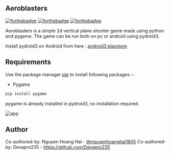 ## Aeroblasters

[![forthebadge](https://forthebadge.com/images/badges/built-with-love.svg)](https://forthebadge.com)
[![forthebadge](https://forthebadge.com/images/badges/made-with-python.svg)](https://forthebadge.com)
[![forthebadge](https://forthebadge.com/images/badges/check-it-out.svg)](https://forthebadge.com)


Aeroblasters is a simple 2d vertical plane shooter game made using python and pygame. The game can  be run both on pc or android using pydroid3.

Install pydroid3 on Android from here : [pydroid3 playstore](https://play.google.com/store/apps/details?id=ru.iiec.pydroid3&hl=en_IN&gl=US)

## Requirements

Use the package manager [pip](https://pip.pypa.io/en/stable/) to install following packages :-
* Pygame

```bash
pip install pygame
```

pygame is already installed in pydroid3, no installation required.

![app](https://github.com/user-attachments/assets/591795ba-418e-4084-9317-87a2a01d4fb7)

## Author
Co-authored-by: Nguyen Hoang Hai - [@nguyenhoanghai1605](https://github.com/nguyenhoanghai1605) 
Co-authored-by: Devapro235 - https://github.com/Devapro235
